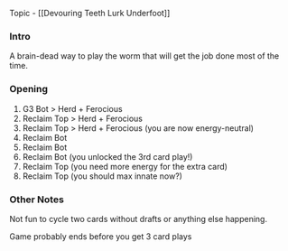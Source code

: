Topic - [[Devouring Teeth Lurk Underfoot]]
### Intro

A brain-dead way to play the worm that will get the job done most of the time.
### Opening
1. G3 Bot > Herd + Ferocious
2. Reclaim Top > Herd + Ferocious
3. Reclaim Top > Herd + Ferocious (you are now energy-neutral)
4. Reclaim Bot
5. Reclaim Bot
6. Reclaim Bot (you unlocked the 3rd card play!)
7. Reclaim Top (you need more energy for the extra card)
8. Reclaim Top (you should max innate now?)

### Other Notes
Not fun to cycle two cards without drafts or anything else happening.

Game probably ends before you get 3 card plays
